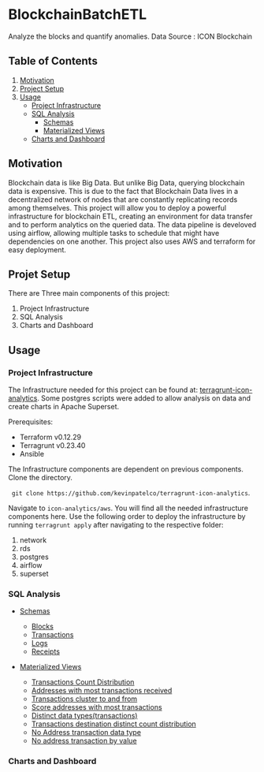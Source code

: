 # BlockchainBatchETL

Analyze the blocks and quantify anomalies. Data Source : ICON Blockchain

## Table of Contents
1. [Motivation](#Motivation)
2. [Project Setup](#Project-Setup)
3. [Usage](#Usage)
    - [Project Infrastructure](#Project-Infrastructure)
    - [SQL Analysis](#SQL-Analysis)
        - [Schemas](https://github.com/kevinpatelco/BlockchainBatchETL/blob/main/schemas.md#sql-schemas)
        - [Materialized Views](https://github.com/kevinpatelco/BlockchainBatchETL/blob/main/mv.md#materialized-views)
    - [Charts and Dashboard](#Charts-and-Dashboard)

## Motivation
Blockchain data is like Big Data. But unlike Big Data, querying blockchain data is expensive. This is due to the fact that Blockchain Data lives in a decentralized network of nodes that are constantly replicating records among themselves. This project will allow you to deploy a powerful infrastructure for blockchain ETL, creating an environment for data transfer and to perform analytics on the queried data. The data pipeline is develoved using airflow, allowing multiple tasks to schedule that might have dependencies on one another. This project also uses AWS and terraform for easy deployment. 

## Projet Setup
There are Three main components of this project: 
1. Project Infrastructure
2. SQL Analysis  
3. Charts and Dashboard

## Usage 

### Project Infrastructure
The Infrastructure needed for this project can be found at: [terragrunt-icon-analytics](https://github.com/kevinpatelco/terragrunt-icon-analytics). Some postgres scripts were added to allow analysis on data and create charts in Apache Superset. 

Prerequisites:
* Terraform v0.12.29
* Terragrunt v0.23.40
* Ansible


The Infrastructure components are dependent on previous components. Clone the directory. 
 
 ``` git clone https://github.com/kevinpatelco/terragrunt-icon-analytics```.
 
Navigate to ```icon-analytics/aws```. You will find all the needed infrastructure components here. Use the following order to deploy the infrastructure by running ```terragrunt apply``` after navigating to the respective folder: 

  1. network
  2. rds
  3. postgres
  4. airflow
  5. superset

### SQL Analysis  

- [Schemas](https://github.com/kevinpatelco/BlockchainBatchETL/blob/main/schemas.md#sql-schemas)
  - [Blocks](https://github.com/kevinpatelco/BlockchainBatchETL/blob/main/schemas.md#blocks)
  - [Transactions](https://github.com/kevinpatelco/BlockchainBatchETL/blob/main/schemas.md#transactions)
  - [Logs](https://github.com/kevinpatelco/BlockchainBatchETL/blob/main/schemas.md#logs)
  - [Receipts](https://github.com/kevinpatelco/BlockchainBatchETL/blob/main/schemas.md#Receipts)
  
- [Materialized Views](https://github.com/kevinpatelco/BlockchainBatchETL/blob/main/mv.md#materialized-views) 
  - [Transactions Count Distribution](https://github.com/kevinpatelco/BlockchainBatchETL/blob/main/mv.md#transactions-count-distribution)
  - [Addresses with most transactions received](https://github.com/kevinpatelco/BlockchainBatchETL/blob/main/mv.md#addresses-with-most-transactions-received)
  - [Transactions cluster to and from](https://github.com/kevinpatelco/BlockchainBatchETL/blob/main/mv.md#transactions-cluster-to_and-from)
  - [Score addresses with most transactions](https://github.com/kevinpatelco/BlockchainBatchETL/blob/main/mv.md#score-addresses-with-most-transactions)
  - [Distinct data types(transactions)](https://github.com/kevinpatelco/BlockchainBatchETL/blob/main/mv.md#distinct-transaction-data-types(transactions))
  - [Transactions destination distinct count distribution](https://github.com/kevinpatelco/BlockchainBatchETL/blob/main/mv.md#transactions-destination-distinct-count-distribution)
  - [No Address transaction data type](https://github.com/kevinpatelco/BlockchainBatchETL/blob/main/mv.md#no_address-transaction-data-type)
  - [No address transaction by value](https://github.com/kevinpatelco/BlockchainBatchETL/blob/main/mv.md#no-address-transaction-by-value)

### Charts and Dashboard 



